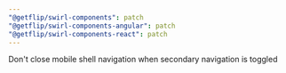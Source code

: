 ```yaml
---
"@getflip/swirl-components": patch
"@getflip/swirl-components-angular": patch
"@getflip/swirl-components-react": patch
---
```


Don't close mobile shell navigation when secondary navigation is toggled
